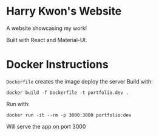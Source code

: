 # Harry Kwon's Website

A website showcasing my work!

Built with React and Material-UI.

# Docker Instructions
`Dockerfile` creates the image deploy the server
Build with:
```
docker build -f Dockerfile -t portfolio.dev .
```

Run with:
```
docker run -it --rm -p 3000:3000 portfolio:dev
```

Will serve the app on port 3000